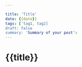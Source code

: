 ```yaml
---

title: 'Title'
date: {{date}}
tags: ['tag1, tag2]
draft: false
summary: 'Summary of your post':
---
```


  

# {{title}}